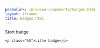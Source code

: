 ```yaml
--- 
permalink: /preview-components/badges.html
layout: iframed 
title: Badges.html
---
```

<div class="container pb-5">
    <p class="h5">Stort badge</p>

    <p class="h5">Lille badge</p>

</div>
